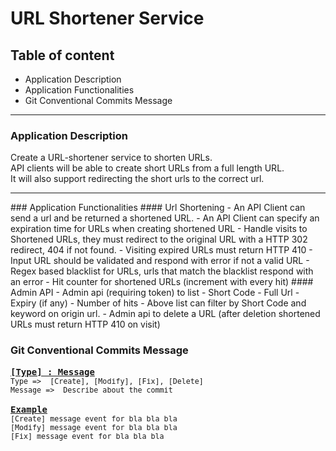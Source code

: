 # URL Shortener Service
## Table of content
- Application Description
- Application Functionalities
- Git Conventional Commits Message
---
### Application Description
Create a URL-shortener service to shorten URLs.  
API clients will be able to create short URLs from a full length URL.  
It will also support redirecting the short urls to the correct url.
<hr/>
### Application Functionalities
#### Url Shortening
- An API Client can send a url and be returned a shortened URL.
- An API Client can specify an expiration time for URLs when creating shortened URL
- Handle visits to Shortened URLs, they must redirect to the original URL with a HTTP
302 redirect, 404 if not found.
- Visiting expired URLs must return HTTP 410
- Input URL should be validated and respond with error if not a valid URL
- Regex based blacklist for URLs, urls that match the blacklist respond with an error
- Hit counter for shortened URLs (increment with every hit)
#### Admin API
- Admin api (requiring token) to list
  - Short Code
  - Full Url
  - Expiry (if any)
  - Number of hits
- Above list can filter by Short Code and keyword on origin url.
- Admin api to delete a URL (after deletion shortened URLs must return HTTP 410 on visit)

### Git Conventional Commits Message
<pre>
<b><a href="#body">[Type] : Message</a></b>
<sub>Type =>  [Create], [Modify], [Fix], [Delete]</sub>
<sub>Message =>  Describe about the commit</sub>

<b><a href="#body">Example</a></b>
<sub>[Create] message event for bla bla bla</sub>
<sub>[Modify] message event for bla bla bla</sub>
<sub>[Fix] message event for bla bla bla</sub>
</pre>


